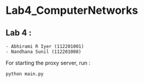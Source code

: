 # Lab4_ComputerNetworks

## Lab 4 :
    - Abhirami R Iyer (112201001)
    - Nandhana Sunil (112201008)

For starting the proxy server, run : 

`python main.py`